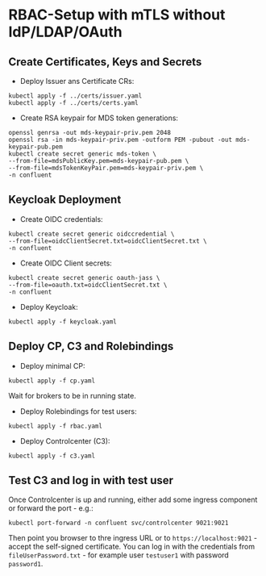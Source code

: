 # RBAC-Setup with mTLS without IdP/LDAP/OAuth

## Create Certificates, Keys and Secrets
* Deploy Issuer ans Certificate CRs:
```shell
kubectl apply -f ../certs/issuer.yaml
kubectl apply -f ../certs/certs.yaml
```
* Create RSA keypair for MDS token generations:
```shell
openssl genrsa -out mds-keypair-priv.pem 2048
openssl rsa -in mds-keypair-priv.pem -outform PEM -pubout -out mds-keypair-pub.pem
kubectl create secret generic mds-token \
--from-file=mdsPublicKey.pem=mds-keypair-pub.pem \
--from-file=mdsTokenKeyPair.pem=mds-keypair-priv.pem \
-n confluent
```

## Keycloak Deployment
* Create OIDC credentials:
```shell
kubectl create secret generic oidccredential \
--from-file=oidcClientSecret.txt=oidcClientSecret.txt \
-n confluent
```

* Create OIDC Client secrets:
```shell
kubectl create secret generic oauth-jass \
--from-file=oauth.txt=oidcClientSecret.txt \
-n confluent
```

* Deploy Keycloak:
```shell
kubectl apply -f keycloak.yaml
```

## Deploy CP, C3 and Rolebindings
* Deploy minimal CP:
```shell
kubectl apply -f cp.yaml
```
Wait for brokers to be in running state.
* Deploy Rolebindings for test users:
```shell
kubectl apply -f rbac.yaml
```
* Deploy Controlcenter (C3):
```shell
kubectl apply -f c3.yaml
```

## Test C3 and log in with test user
Once Controlcenter is up and running, either add some ingress component or forward the port - e.g.:
```shell
kubectl port-forward -n confluent svc/controlcenter 9021:9021
```
Then point you browser to thre ingress URL or to `https://localhost:9021` - accept the self-signed certificate.
You can log in with the credentials from `fileUserPassword.txt` - for example user `testuser1` with password `password1`.
